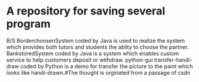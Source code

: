 # A repository for saving several program
B/S
BorderchoosenSystem coded by Java is used to realize the system which provides both tutors and students the ablity to choose the partner.
BankstoredSystem coded by Java is a system which enables custom service to help customers deposit or withdraw.
python-gui
transfer-handi-draw coded by Python is a demo for transfer the picture to the paint which looks like handi-drawn.#The thought is orginated from a passage of csdn
